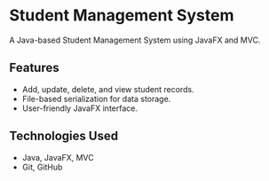 # Student Management System

A Java-based Student Management System using JavaFX and MVC.

## Features

- Add, update, delete, and view student records.
- File-based serialization for data storage.
- User-friendly JavaFX interface.

## Technologies Used

- Java, JavaFX, MVC
- Git, GitHub
